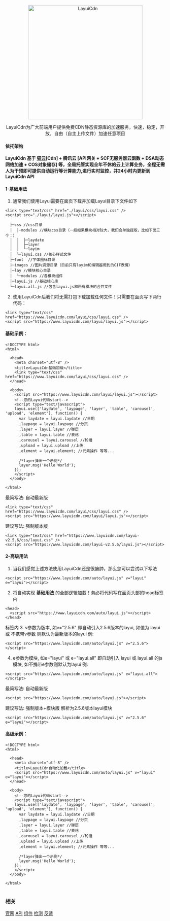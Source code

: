 <p align="center">
  <a href="https://www.layuicdn.com/">
    <img src="https://images.gitee.com/uploads/images/2020/0213/012006_90aa61f8_1333791.png" alt="LayuiCdn" width="360" />
  </a>
</p>
<p align="center">
    LayuiCdn为广大前端用户提供免费CDN静态资源库的加速服务，快速，稳定，开放，自由（自主上传文件）加速任意项目
</p>


#### 依托架构
 **LayuiCdn 基于 [猫云](https://www.maoyuncloud.com/?from=LayuiCdn)[Cdn] + 腾讯云 [API网关 + SCF无服务器云函数 + DSA动态网络加速 + COS对象储存] 等，全局托管实现全年不休的云上计算业务，全程无需人为干预即可提供自动运行等计算能力,进行实时监控，并24小时内更新到LayuiCdn API** 


#### 1-基础用法

1. 通常我们使用Layui需要在面页下载并加载Layui目录下文件如下

```
<link type="text/css" href="./layui/css/layui.css" />
<script src="./layui/layui.js"></script>

  ├─css //css目录
  │  │─modules //模块css目录（一般如果模块相对较大，我们会单独提取，比如下面三个：）
  │  │  ├─laydate
  │  │  ├─layer
  │  │  └─layim
  │  └─layui.css //核心样式文件
  ├─font  //字体图标目录
  ├─images //图片资源目录（目前只有layim和编辑器用到的GIF表情）
  │─lay //模块核心目录
  │  └─modules //各模块组件
  │─layui.js //基础核心库
  └─layui.all.js //包含layui.js和所有模块的合并文件
```
2. 使用LayuiCdn后我们将无需打包下载加载任何文件！只需要在面页写下两行代码：

```
<link type="text/css" href="https://www.layuicdn.com/layui/css/layui.css" />
<script src="https://www.layuicdn.com/layui/layui.js"></script>
```

#### 基础示例：  


```
<!DOCTYPE html>
<html>

  <head>
    <meta charset="utf-8" />
    <title>LayuiCdn基础加载</title>
    <link type="text/css" href="https://www.layuicdn.com/layui/css/layui.css" />
  </head>

  <body>
    <script src="https://www.layuicdn.com/layui/layui.js"></script>
    <!--您的Layui代码start-->
    <script type="text/javascript">
    layui.use(['laydate', 'laypage', 'layer', 'table', 'carousel', 'upload', 'element'], function() {
      var laydate = layui.laydate //日期
      ,laypage = layui.laypage //分页
      ,layer = layui.layer //弹层
      ,table = layui.table //表格
      ,carousel = layui.carousel //轮播
      ,upload = layui.upload //上传
      ,element = layui.element; //元素操作 等等...

      /*layer弹出一个示例*/
      layer.msg('Hello World');
    });
    </script>
  </body>

</html>
```



最简写法: 自动最新版

```
<link type="text/css" href="https://www.layuicdn.com/layui/css/layui.css" />
<script src="https://www.layuicdn.com/layui/layui.js"></script>
```


建议写法: 强制版本版

```
<link type="text/css" href="https://www.layuicdn.com/layui-v2.5.6/css/layui.css" />
<script src="https://www.layuicdn.com/layui-v2.5.6/layui.js"></script>
```

#### 2-高级用法
1. 当我们感觉上述方法使用LayuiCdn还是很臃肿，那么您可以尝试以下写法

```
<script src="https://www.layuicdn.com/auto/layui.js" v="layui" e="layui"></script>
```

2. 将自动实现  **基础用法** 的全部逻辑加载！务必将代码写在面页头部的head标签内

```
<head>
  <script src="https://www.layuicdn.com/auto/layui.js"></script>
</head>
```
标签内
3. v参数为版本, 如v="2.5.6" 即自动引入2.5.6版本的layui, 如值为 layui 或 不携带v参数 则默认为最新版本的layui 例: 

```
<script src="https://www.layuicdn.com/auto/layui.js" v="2.5.6"></script> 
```

4. e参数为模块, 如e="layui" 或 e="layui.all" 即自动引入 layui 或 layui.all 的js模块, 如不携带e参数则默认为layui 例: 

```
<script src="https://www.layuicdn.com/auto/layui.js" e="layui.all"></script>
```

最简写法: 自动最新版

```
<script src="https://www.layuicdn.com/auto/layui.js"></script>
```

建议写法: 强制版本+模块版 解析为2.5.6版本layui模块

```
<script src="https://www.layuicdn.com/auto/layui.js" v="2.5.6" e="layui"></script>
```

#### 高级示例：  


```
<!DOCTYPE html>
<html>

  <head>
    <meta charset="utf-8" />
    <title>LayuiCdn自动化加载</title>
    <script src="https://www.layuicdn.com/auto/layui.js" v="layui" e="layui"></script>
  </head>

  <body>
    <!--您的Layui代码start-->
    <script type="text/javascript">
    layui.use(['laydate', 'laypage', 'layer', 'table', 'carousel', 'upload', 'element'], function() {
      var laydate = layui.laydate //日期
      ,laypage = layui.laypage //分页
      ,layer = layui.layer //弹层
      ,table = layui.table //表格
      ,carousel = layui.carousel //轮播
      ,upload = layui.upload //上传
      ,element = layui.element; //元素操作 等等...

      /*layer弹出一个示例*/
      layer.msg('Hello World');
    });
    </script>
  </body>

</html>
    
```
### 相关
[官网](https://www.layuicdn.com/)  [API](https://www.layuicdn.com/api.html)  [组件](https://www.layuicdn.com/extend.html)  [检测](https://www.layuicdn.com/servers.html)  [反馈](https://www.layuicdn.com/feedback.html)



